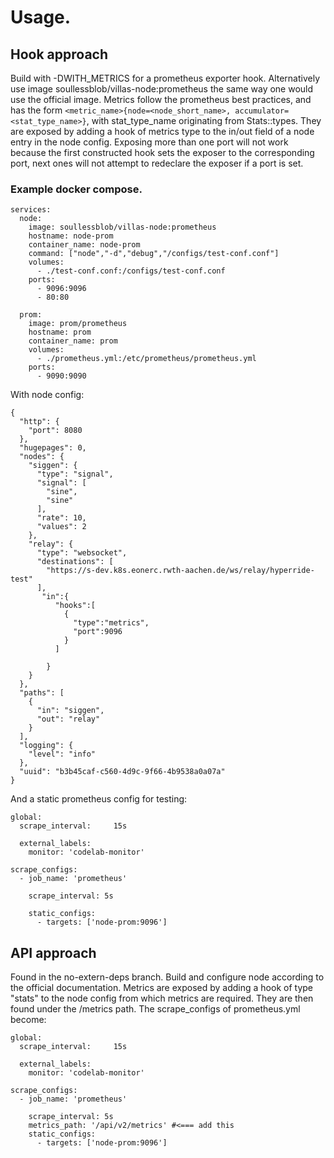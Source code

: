 # Usage.
## Hook approach
Build with -DWITH_METRICS for a prometheus exporter hook.
Alternatively use image soullessblob/villas-node:prometheus the same way one would use the official image.
Metrics follow the prometheus best practices, and has the form `<metric_name>{node=<node_short_name>, accumulator=<stat_type_name>}`, with stat_type_name originating from Stats::types.
They are exposed by adding a hook of metrics type to the in/out field of a node entry in the node config. 
Exposing more than one port will not work because the first constructed hook sets the exposer to the corresponding port, next ones will not attempt to redeclare the exposer if a port is set.
### Example docker compose.

```
services:
  node:
    image: soullessblob/villas-node:prometheus
    hostname: node-prom
    container_name: node-prom
    command: ["node","-d","debug","/configs/test-conf.conf"]
    volumes:
      - ./test-conf.conf:/configs/test-conf.conf
    ports:
      - 9096:9096
      - 80:80

  prom:
    image: prom/prometheus
    hostname: prom
    container_name: prom
    volumes:
      - ./prometheus.yml:/etc/prometheus/prometheus.yml
    ports:
      - 9090:9090
```

With node config:
```
{
  "http": {
    "port": 8080
  },
  "hugepages": 0,
  "nodes": {
    "siggen": {
      "type": "signal",
      "signal": [
        "sine",
        "sine"
      ],
      "rate": 10,
      "values": 2
    },
    "relay": {
      "type": "websocket",
      "destinations": [
        "https://s-dev.k8s.eonerc.rwth-aachen.de/ws/relay/hyperride-test"
      ],
       "in":{
          "hooks":[
            {
              "type":"metrics",
              "port":9096
            }
          ]
            
        }
    }
  },
  "paths": [
    {
      "in": "siggen",
      "out": "relay"
    }
  ],
  "logging": {
    "level": "info"
  },
  "uuid": "b3b45caf-c560-4d9c-9f66-4b9538a0a07a"
}
```

And a static prometheus config for testing: 
```
global:
  scrape_interval:     15s

  external_labels:
    monitor: 'codelab-monitor'

scrape_configs:
  - job_name: 'prometheus'

    scrape_interval: 5s

    static_configs:
      - targets: ['node-prom:9096']
```

## API approach
Found in the no-extern-deps branch. Build and configure node according to the official documentation.
Metrics are exposed by adding a hook of type "stats" to the node config from which metrics are required. They are then found under the /metrics path. The scrape_configs of prometheus.yml become:
```
global:
  scrape_interval:     15s

  external_labels:
    monitor: 'codelab-monitor'

scrape_configs:
  - job_name: 'prometheus'

    scrape_interval: 5s
    metrics_path: '/api/v2/metrics' #<=== add this
    static_configs:
      - targets: ['node-prom:9096']
```
